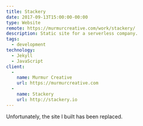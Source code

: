 ```yaml
---
title: Stackery
date: 2017-09-13T15:00:00-00:00
type: Website
remote: https://murmurcreative.com/work/stackery/
description: Static site for a serverless company.
tags:
  - development
technology:
  - Jekyll
  - JavaScript
client:
  -
    name: Murmur Creative
    url: https://murmurcreative.com
  -
    name: Stackery
    url: http://stackery.io
---
```


Unfortunately, the site I built has been replaced.
